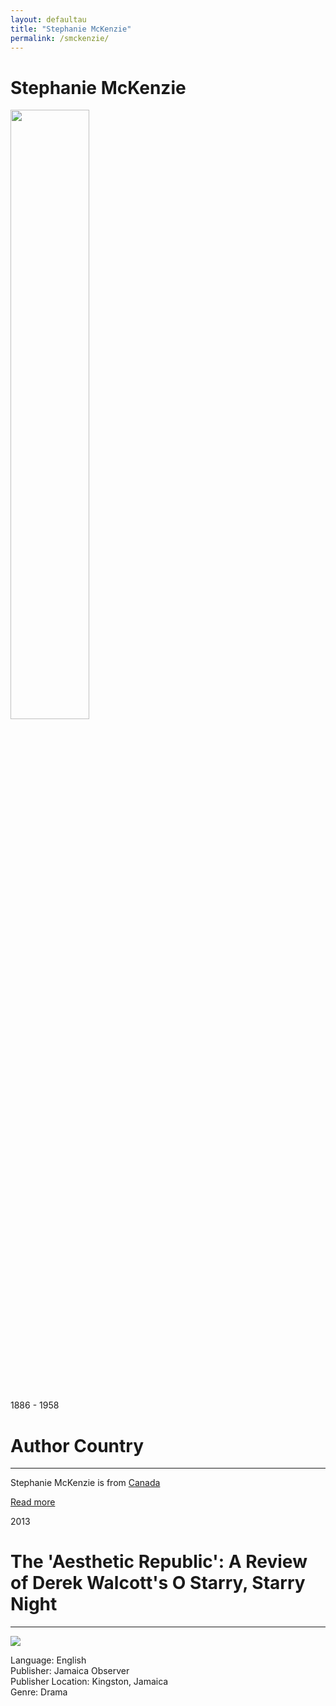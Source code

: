 ```yaml
---
layout: defaultau
title: "Stephanie McKenzie"
permalink: /smckenzie/
---
```

<!-- partial:index.partial.html -->
<div class="content">
    <h1>Stephanie McKenzie</h1>
    <div class="quote">
        <div><img src="https://roommagazine.com/wp-content/uploads/2015/11/stephaniemckenzie.png" width="50%" height="50%" class="logo"></div>
    </div>
    <div class="timeline">
        <div style="padding-bottom:100px;"></div>
        <div class="block">
            <div class="date right"><p class="right"> 1886 - 1958 </p></div>
            <div class="dot"></div>
            <div class="left first">
            <div class="author_country">
                <h1>Author Country</h1><hr>
          <div class="aclocation">   <p>Stephanie McKenzie is from <a href="{{ site.baseurl }}/24">Canada</a></p></div>
                <div class="acreadmore"><a href="https://stephaniemaymckenzie.com/about/" target="_blank">Read more</a></div>
            </div>
            </div>
        </div>
        <div class="block">
            <div class="date left"><p class="left">2013</p></div>
            <div class="dot"></div>
            <div class="right">
                <h1>The 'Aesthetic Republic': A Review of Derek Walcott's O Starry, Starry Night</h1><hr>
                <p><img src="https://encrypted-tbn0.gstatic.com/images?q=tbn:ANd9GcQHowUgbYXQuWDSxS39N5TWw2Krbbrt2uyqfA&usqp=CAU"></p>
                <p>
                Language: English<br>
                Publisher: Jamaica Observer<br>
                Publisher Location: Kingston, Jamaica<br>
                Genre: Drama<br><br>
                </p>
            </div>
        </div>

</div>
<!-- partial -->
  <script src='https://cdnjs.cloudflare.com/ajax/libs/jquery/3.1.1/jquery.min.js'></script><script  src="assets/js/authorscript.js"></script>

